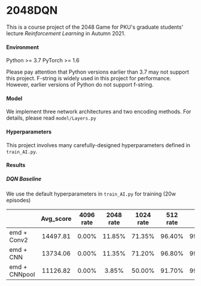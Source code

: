 # 2048DQN

This is a course project of the 2048 Game for PKU's graduate students' lecture *Reinforcement Learning* in Autumn 2021.

#### Environment

Python >= 3.7 
PyTorch >= 1.6

Please pay attention that Python versions earlier than 3.7 may not support this project. F-string is widely used in this project for performance. However, earlier versions of Python do not support f-string.

#### Model

We implement three network architectures and two encoding methods. For details, please read `model/Layers.py`

#### Hyperparameters

This project involves many carefully-designed hyperparameters defined in `train_AI.py`.

#### Results
##### DQN Baseline
We use the default hyperparameters in `train_AI.py` for training (20w episodes)

|               | Avg_score  | 4096 rate | 2048 rate | 1024 rate | 512 rate | 256 rate |
|  ----         | :----:     | :----:    | :----:    | :----:    | :----:   | :----:   |
| emd + Conv2   |  14497.81  |   0.00%   |  11.85%   | 71.35%    |  96.40%  |   99.40% |
| emd + CNN     |  13734.06  |   0.00%   |  11.35%   | 71.20%    |  96.80%  |   99.80% |
| emd + CNNpool |  11126.82  |   0.00%   |  3.85%    | 50.00%    |  91.70%  |   99.70% |   

